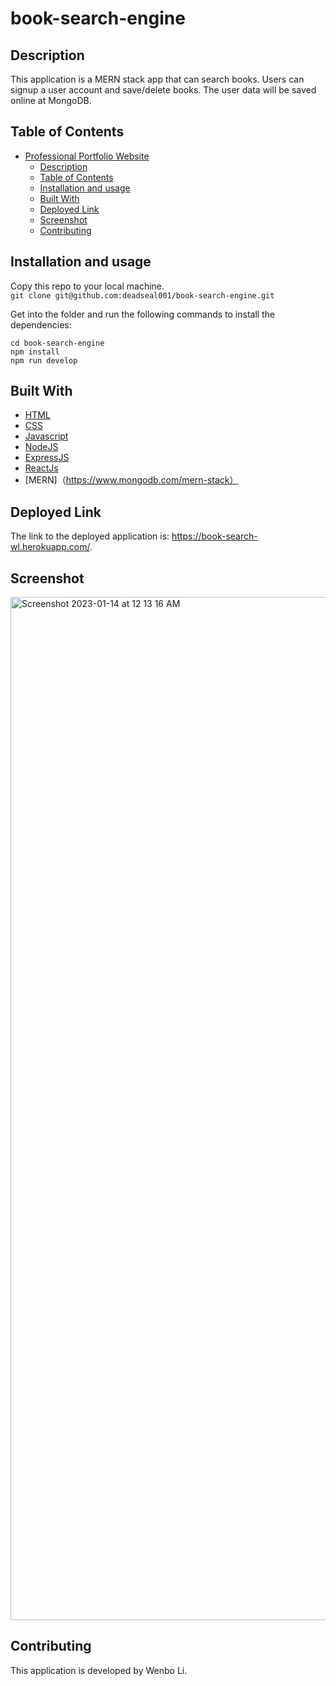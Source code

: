 # book-search-engine

## Description
This application is a MERN stack app that can search books. Users can signup a user account and save/delete books. The user data will be saved online at MongoDB.

## Table of Contents
- [Professional Portfolio Website](#professional-portfolio-website)
  - [Description](#description)
  - [Table of Contents](#table-of-contents)
  - [Installation and usage](#installation-and-usage)
  - [Built With](#built-with)
  - [Deployed Link](#deployed-link)
  - [Screenshot](#screenshot)
  - [Contributing](#contributing)


## Installation and usage
 Copy this repo to your local machine.     
`git clone git@github.com:deadseal001/book-search-engine.git`

Get into the folder and run the following commands to install the dependencies: 

`cd book-search-engine`     
`npm install`    
`npm run develop`

## Built With

* [HTML](https://developer.mozilla.org/en-US/docs/Web/HTML)
* [CSS](https://developer.mozilla.org/en-US/docs/Web/CSS)
* [Javascript](https://developer.mozilla.org/en-US/docs/Web/Javascript)
* [NodeJS](https://nodejs.org/en/)
* [ExpressJS](https://expressjs.com/)
* [ReactJs](https://reactjs.org/)
* [MERN]（https://www.mongodb.com/mern-stack）
  


## Deployed Link
The link to the deployed application is: https://book-search-wl.herokuapp.com/.

## Screenshot
<img width="1637" alt="Screenshot 2023-01-14 at 12 13 16 AM" src="https://user-images.githubusercontent.com/110753777/212459379-0f6a5365-652f-48f2-8262-d5f0cb4a4500.png">




## Contributing
This application is developed by Wenbo Li.

